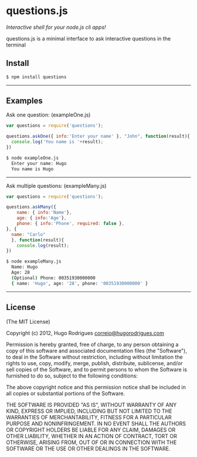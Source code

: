 # questions.js

*Interactive shell for your node.js cli apps!*

questions.js is a minimal interface to ask interactive questions in the terminal

## Install
```bash
$ npm install questions
```

---

## Examples
Ask one question: (exampleOne.js)
```js
var questions = require('questions');

questions.askOne({ info:'Enter your name' }, "John", function(result){
  console.log('You name is '+result);
})
```

```bash
$ node exampleOne.js 
  Enter your name: Hugo
  You name is Hugo

```

---

Ask multiple questions: (exampleMany.js)
```js
var questions = require('questions');

questions.askMany({
	name: { info:'Name'},
	age: { info:'Age'},
	phone: { info:'Phone', required: false },
}, {
  name: "Carlo"
  }, function(result){
	console.log(result);
})
```

```bash
$ node exampleMany.js 
  Name: Hugo
  Age: 28
  (Optional) Phone: 00351930000000
  { name: 'Hugo', age: '28', phone: '00351930000000' }
```


---
## License 

(The MIT License)

Copyright (c) 2012, Hugo Rodrigues <correio@hugorodrigues.com>

Permission is hereby granted, free of charge, to any person obtaining a copy
of this software and associated documentation files (the "Software"), to deal
in the Software without restriction, including without limitation the rights
to use, copy, modify, merge, publish, distribute, sublicense, and/or sell
copies of the Software, and to permit persons to whom the Software is
furnished to do so, subject to the following conditions:

The above copyright notice and this permission notice shall be included in
all copies or substantial portions of the Software.

THE SOFTWARE IS PROVIDED "AS IS", WITHOUT WARRANTY OF ANY KIND, EXPRESS OR
IMPLIED, INCLUDING BUT NOT LIMITED TO THE WARRANTIES OF MERCHANTABILITY,
FITNESS FOR A PARTICULAR PURPOSE AND NONINFRINGEMENT. IN NO EVENT SHALL THE
AUTHORS OR COPYRIGHT HOLDERS BE LIABLE FOR ANY CLAIM, DAMAGES OR OTHER
LIABILITY, WHETHER IN AN ACTION OF CONTRACT, TORT OR OTHERWISE, ARISING FROM,
OUT OF OR IN CONNECTION WITH THE SOFTWARE OR THE USE OR OTHER DEALINGS IN
THE SOFTWARE.